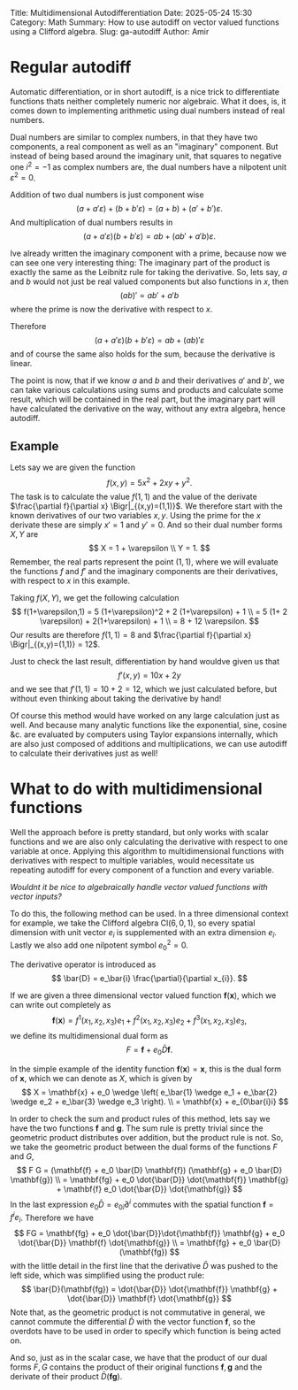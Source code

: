 Title: Multidimensional Autodifferentiation 
Date: 2025-05-24 15:30
Category: Math
Summary: How to use autodiff on vector valued functions using a Clifford algebra.
Slug: ga-autodiff
Author: Amir

# Regular autodiff

Automatic differentiation, or in short autodiff, is a nice trick to differentiate functions thats neither completely numeric nor algebraic. What it does, is, it comes down to implementing arithmetic using dual numbers instead of real numbers. 

Dual numbers are similar to complex numbers, in that they have two components, a real component as well as an "imaginary" component. But instead of being based around the imaginary unit, that squares to negative one $i^2=-1$ as complex numbers are, the dual numbers have a nilpotent unit $\varepsilon^2 = 0$. 

Addition of two dual numbers is just component wise
$$
	(a + a' \varepsilon) + (b + b' \varepsilon) = (a+b) + (a'+b') \varepsilon.
$$
And multiplication of dual numbers results in  
$$	
	(a + a' \varepsilon) (b + b' \varepsilon) = ab + (ab' + a'b) \varepsilon.
$$

Ive already written the imaginary component with a prime, because now we can see one very interesting thing: The imaginary part of the product is exactly the same as the Leibnitz rule for taking the derivative. So, lets say, $a$ and $b$ would not just be real valued components but also functions in $x$, then
$$
	(a b)' = ab' + a'b
$$
where the prime is now the derivative with respect to $x$.

Therefore 
$$
	(a + a' \varepsilon) (b + b' \varepsilon) = ab + (ab)' \varepsilon
$$
and of course the same also holds for the sum, because the derivative is linear.

The point is now, that if we know $a$ and $b$ and their derivatives $a'$ and $b'$, we can take various calculations using sums and products and calculate some result, which will be contained in the real part, but the imaginary part will have calculated the derivative on the way, without any extra algebra, hence autodiff.

## Example 

Lets say we are given the function 
$$
f(x,y) = 5x^2 + 2xy + y^2.
$$
The task is to calculate the value $f(1,1)$ and the value of the derivate $\frac{\partial f}{\partial x} \Bigr|_{(x,y)=(1,1)}$. We therefore start with the known derivatives of our two variables $x,y$. Using the prime for the $x$ derivate these are simply $x'=1$ and $y'=0$. And so their dual number forms $X,Y$ are
$$
	X = 1 + \varepsilon \\
	Y = 1.
$$
Remember, the real parts represent the point $(1,1)$, where we will evaluate the functions $f$ and $f'$ and the imaginary components are their derivatives, with respect to $x$ in this example.

Taking $f(X,Y)$, we get the following calculation
$$
	f(1+\varepsilon,1) = 5 (1+\varepsilon)^2 + 2 (1+\varepsilon) + 1 \\
	= 5 (1+ 2 \varepsilon) + 2(1+\varepsilon) + 1 \\
	= 8 + 12 \varepsilon.
$$
Our results are therefore $f(1,1) = 8$ and $\frac{\partial f}{\partial x} \Bigr|_{(x,y)=(1,1)} = 12$.

Just to check the last result, differentiation by hand wouldve given us that
$$
	f'(x,y) = 10 x + 2y
$$
and we see that $f'(1,1) = 10 + 2 = 12$, which we just calculated before, but without even thinking about taking the derivative by hand! 

Of course this method would have worked on any large calculation just as well. And because many analytic functions like the exponential, sine, cosine &c. are evaluated by computers using Taylor expansions internally, which are also just composed of additions and multiplications, we can use autodiff to calculate their derivatives just as well!

# What to do with multidimensional functions

Well the approach before is pretty standard, but only works with scalar functions and we are also only calculating the derivative with respect to one variable at once. Applying this algorithm to multidimensional functions with derivatives with respect to multiple variables, would necessitate us repeating autodiff for every component of a function and every variable.

_Wouldnt it be nice to algebraically handle vector valued functions with vector inputs?_

To do this, the following method can be used. In a three dimensional context for example, we take the Clifford algebra $\mathrm{Cl}(6,0,1)$, so every spatial dimension with unit vector $e_i$ is supplemented with an extra dimension $e_\bar{i}$. Lastly we also add one nilpotent symbol $e_0^2 = 0$.

The derivative operator is introduced as
$$
\bar{D} = e_\bar{i} \frac{\partial}{\partial x_{i}}.
$$

If we are given a three dimensional vector valued function $\mathbf{f}(\mathbf{x})$, which we can write out completely as
$$
	\mathbf{f}(\mathbf{x}) = f^1(x_1,x_2,x_3) e_1 + f^2(x_1,x_2,x_3) e_2 + f^3(x_1,x_2,x_3) e_3,
$$
we define its multidimensional dual form as
$$
	F = \mathbf{f} + e_0 \bar{D} \mathbf{f}.
$$

In the simple example of the identity function $\mathbf{f}(\mathbf{x})= \mathbf{x}$, this is the dual form of $\mathbf{x}$, which we can denote as $X$, which is given by
$$
	X = \mathbf{x} + e_0 \wedge \left( e_\bar{1} \wedge e_1 + e_\bar{2} \wedge e_2 + e_\bar{3} \wedge e_3 \right). \\
	= \mathbf{x} + e_{0\bar{i}i} 
$$

In order to check the sum and product rules of this method, lets say we have the two functions $\mathbf{f}$ and $\mathbf{g}$. The sum rule is pretty trivial since the geometric product distributes over addition, but the product rule is not. So, we take the geometric product between the dual forms of the functions $F$ and $G$,
$$
	F G = (\mathbf{f} + e_0 \bar{D} \mathbf{f}) (\mathbf{g} + e_0 \bar{D} \mathbf{g}) \\
	= \mathbf{fg} + e_0 \dot{\bar{D}} \dot{\mathbf{f}} \mathbf{g} + \mathbf{f} e_0 \dot{\bar{D}} \dot{\mathbf{g}} 
$$
In the last expression $e_0 \bar{D} = e_{0\bar{i}}\partial^i$ commutes with the spatial function $\mathbf{f} = f^i e_i$. Therefore we have
$$
	FG = \mathbf{fg} + e_0 \dot{\bar{D}}\dot{\mathbf{f}} \mathbf{g} +  e_0 \dot{\bar{D}} \mathbf{f} \dot{\mathbf{g}} \\
	= \mathbf{fg} + e_0 \bar{D}(\mathbf{fg})
$$
with the little detail in the first line that the derivative $\bar{D}$ was pushed to the left side, which was simplified using the product rule:
$$
    \bar{D}(\mathbf{fg}) = \dot{\bar{D}} \dot{\mathbf{f}} \mathbf{g} + \dot{\bar{D}} \mathbf{f} \dot{\mathbf{g}}
$$
Note that, as the geometric product is not commutative in general, we cannot commute the differential $\bar{D}$ with the vector function $\mathbf{f}$, so the overdots have to be used in order to specify which function is being acted on.

And so, just as in the scalar case, we have that the product of our dual forms $F,G$ contains the product of their original functions $\mathbf{f},\mathbf{g}$ and the derivate of their product $\bar{D}(\mathbf{fg})$.

